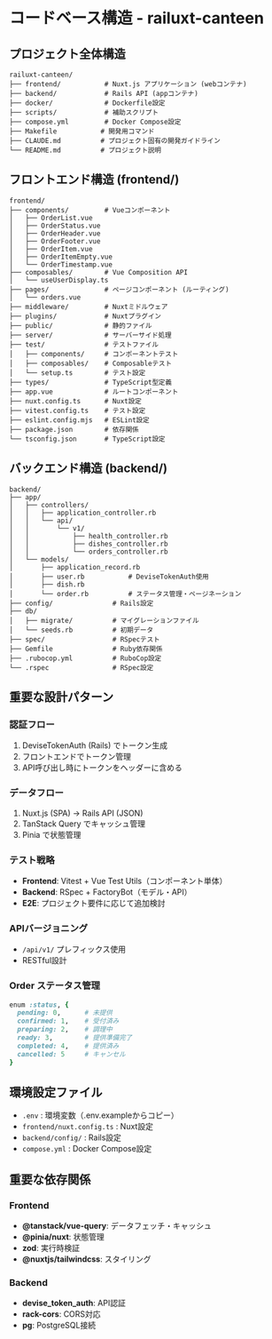 # コードベース構造 - railuxt-canteen

## プロジェクト全体構造
```
railuxt-canteen/
├── frontend/           # Nuxt.js アプリケーション (webコンテナ)
├── backend/            # Rails API (appコンテナ)
├── docker/             # Dockerfile設定
├── scripts/            # 補助スクリプト
├── compose.yml         # Docker Compose設定
├── Makefile           # 開発用コマンド
├── CLAUDE.md          # プロジェクト固有の開発ガイドライン
└── README.md          # プロジェクト説明
```

## フロントエンド構造 (frontend/)
```
frontend/
├── components/         # Vueコンポーネント
│   ├── OrderList.vue
│   ├── OrderStatus.vue
│   ├── OrderHeader.vue
│   ├── OrderFooter.vue
│   ├── OrderItem.vue
│   ├── OrderItemEmpty.vue
│   └── OrderTimestamp.vue
├── composables/        # Vue Composition API
│   └── useUserDisplay.ts
├── pages/              # ページコンポーネント (ルーティング)
│   └── orders.vue
├── middleware/         # Nuxtミドルウェア
├── plugins/            # Nuxtプラグイン
├── public/             # 静的ファイル
├── server/             # サーバーサイド処理
├── test/               # テストファイル
│   ├── components/     # コンポーネントテスト
│   ├── composables/    # Composableテスト
│   └── setup.ts        # テスト設定
├── types/              # TypeScript型定義
├── app.vue             # ルートコンポーネント
├── nuxt.config.ts      # Nuxt設定
├── vitest.config.ts    # テスト設定
├── eslint.config.mjs   # ESLint設定
├── package.json        # 依存関係
└── tsconfig.json       # TypeScript設定
```

## バックエンド構造 (backend/)
```
backend/
├── app/
│   ├── controllers/
│   │   ├── application_controller.rb
│   │   └── api/
│   │       └── v1/
│   │           ├── health_controller.rb
│   │           ├── dishes_controller.rb
│   │           └── orders_controller.rb
│   └── models/
│       ├── application_record.rb
│       ├── user.rb           # DeviseTokenAuth使用
│       ├── dish.rb
│       └── order.rb          # ステータス管理・ページネーション
├── config/               # Rails設定
├── db/
│   ├── migrate/          # マイグレーションファイル
│   └── seeds.rb          # 初期データ
├── spec/                 # RSpecテスト
├── Gemfile               # Ruby依存関係
├── .rubocop.yml          # RuboCop設定
└── .rspec                # RSpec設定
```

## 重要な設計パターン

### 認証フロー
1. DeviseTokenAuth (Rails) でトークン生成
2. フロントエンドでトークン管理
3. API呼び出し時にトークンをヘッダーに含める

### データフロー
1. Nuxt.js (SPA) → Rails API (JSON)
2. TanStack Query でキャッシュ管理
3. Pinia で状態管理

### テスト戦略
- **Frontend**: Vitest + Vue Test Utils（コンポーネント単体）
- **Backend**: RSpec + FactoryBot（モデル・API）
- **E2E**: プロジェクト要件に応じて追加検討

### APIバージョニング
- `/api/v1/` プレフィックス使用
- RESTful設計

### Order ステータス管理
```ruby
enum :status, {
  pending: 0,      # 未提供
  confirmed: 1,    # 受付済み
  preparing: 2,    # 調理中
  ready: 3,        # 提供準備完了
  completed: 4,    # 提供済み
  cancelled: 5     # キャンセル
}
```

## 環境設定ファイル
- `.env` : 環境変数（.env.exampleからコピー）
- `frontend/nuxt.config.ts` : Nuxt設定
- `backend/config/` : Rails設定
- `compose.yml` : Docker Compose設定

## 重要な依存関係
### Frontend
- **@tanstack/vue-query**: データフェッチ・キャッシュ
- **@pinia/nuxt**: 状態管理
- **zod**: 実行時検証
- **@nuxtjs/tailwindcss**: スタイリング

### Backend
- **devise_token_auth**: API認証
- **rack-cors**: CORS対応
- **pg**: PostgreSQL接続